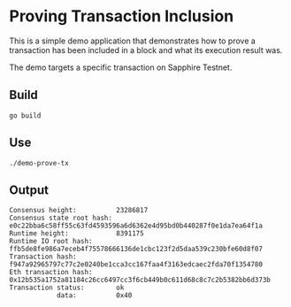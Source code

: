 # Proving Transaction Inclusion

This is a simple demo application that demonstrates how to prove a transaction
has been included in a block and what its execution result was.

The demo targets a specific transaction on Sapphire Testnet.

## Build

```
go build
```

## Use

```
./demo-prove-tx
```

## Output

```
Consensus height:          23286817
Consensus state root hash: e0c22bba6c58ff55c63fd4593596a6d6362e4d95bd0b440287f0e1da7ea64f1a
Runtime height:            8391175
Runtime IO root hash:      ffb5de8fe986a7eceb4f75578666136de1cbc123f2d5daa539c230bfe60d8f07
Transaction hash:          f947a92965797c77c2e0240be1cca3cc167faa4f3163edcaec2fda70f1354780
Eth transaction hash:      0x12b535a1752a81184c26cc6497cc3f6cb449b0c611d68c8c7c2b5382bb6d373b
Transaction status:        ok
            data:          0x40
```
